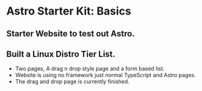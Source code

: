 # Astro Starter Kit: Basics



## Starter Website to test out Astro.

## Built a Linux Distro Tier List.

- Two pages, A drag n drop style page and a form based list.
- Website is using no framework just normal TypeScript and Astro pages.
- The drag and drop page is currently finished.






